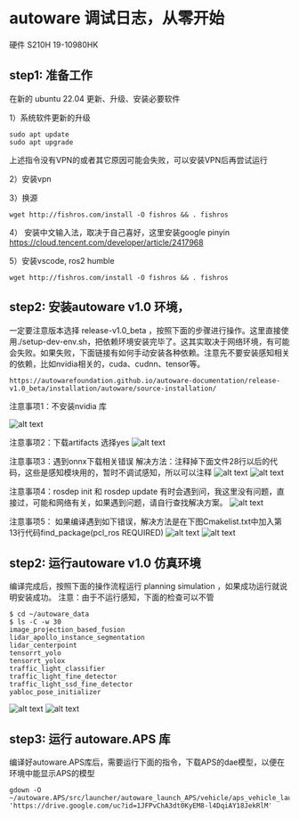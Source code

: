 # autoware 调试日志，从零开始
硬件 S210H 19-10980HK 
## step1: 准备工作
在新的 ubuntu 22.04 更新、升级、安装必要软件

1）系统软件更新的升级
```
sudo apt update
sudo apt upgrade
```
上述指令没有VPN的或者其它原因可能会失败，可以安装VPN后再尝试运行

2）安装vpn 

3）换源
```
wget http://fishros.com/install -O fishros && . fishros
```
4） 安装中文输入法，取决于自己喜好，这里安装google pinyin
https://cloud.tencent.com/developer/article/2417968

5）安装vscode, ros2 humble
```
wget http://fishros.com/install -O fishros && . fishros
```
## step2: 安装autoware v1.0 环境，

一定要注意版本选择 release-v1.0_beta ，按照下面的步骤进行操作。这里直接使用./setup-dev-env.sh，把依赖环境安装完毕了。这其实取决于网络环境，有可能会失败。如果失败，下面链接有如何手动安装各种依赖。注意先不要安装感知相关的依赖，比如nvidia相关的，cuda、cudnn、tensor等。
```
https://autowarefoundation.github.io/autoware-documentation/release-v1.0_beta/installation/autoware/source-installation/
```

注意事项1：不安装nvidia 库

![alt text](<docs/Screenshot from 2025-07-08 10-56-01.png>)

注意事项2：下载artifacts 选择yes
![alt text](<docs/Screenshot from 2025-07-08 10-56-09.png>)

注意事项3：遇到onnx下载相关错误 解决方法：注释掉下面文件28行以后的代码，这些是感知模块用的，暂时不调试感知，所以可以注释
![alt text](<docs/Screenshot from 2025-07-08 11-04-43.png>)
![alt text](<docs/Screenshot from 2025-07-08 11-06-06.png>)

注意事项4：rosdep init 和 rosdep update 有时会遇到问，我这里没有问题，直接过，可能和网络有关，如果遇到问题，请自行查找解决方案。
![alt text](<docs/Screenshot from 2025-07-08 11-22-20.png>)

注意事项5： 如果编译遇到如下错误，解决方法是在下图Cmakelist.txt中加入第13行代码find_package(pcl_ros REQUIRED)
![alt text](<docs/Screenshot from 2025-07-08 11-33-51.png>)
![alt text](<docs/Screenshot from 2025-07-08 11-45-15.png>)


## step2: 运行autoware v1.0 仿真环境

编译完成后，按照下面的操作流程运行 planning simulation ，如果成功运行就说明安装成功。
注意：由于不运行感知，下面的检查可以不管

```
$ cd ~/autoware_data
$ ls -C -w 30
image_projection_based_fusion
lidar_apollo_instance_segmentation
lidar_centerpoint
tensorrt_yolo
tensorrt_yolox
traffic_light_classifier
traffic_light_fine_detector
traffic_light_ssd_fine_detector
yabloc_pose_initializer
```

![alt text](<docs/Screenshot from 2025-07-08 13-36-33.png>)
![alt text](<docs/Screenshot from 2025-07-08 13-36-46.png>)

## step3: 运行 autoware.APS 库

编译好autoware.APS库后，需要运行下面的指令，下载APS的dae模型，以便在环境中能显示APS的模型

```
gdown -O ~/autoware.APS/src/launcher/autoware_launch_APS/vehicle/aps_vehicle_launch/aps_vehicle_description/mesh/aps2.dae  'https://drive.google.com/uc?id=1JFPvChA3dt0KyEM8-l4DqiAY18JekRlM'
```
